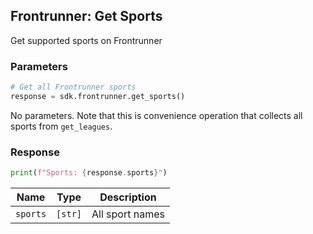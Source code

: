 ## Frontrunner: Get Sports

Get supported sports on Frontrunner

### Parameters

```python
# Get all Frontrunner sports
response = sdk.frontrunner.get_sports()
```

No parameters. Note that this is convenience operation that collects all sports from `get_leagues`.

### Response

```python
print(f"Sports: {response.sports}")
```

| Name | Type | Description |
| - | - | - |
| `sports` | `[str]` | All sport names |
